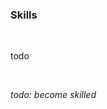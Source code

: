 <!-- no index -->

### Skills

<br>

todo

<br>

*todo: become skilled*
<!-- LAST EDITED 1699426139 LAST EDITED-->